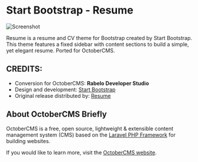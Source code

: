 Start Bootstrap - Resume
==========

![Screenshot](https://camo.githubusercontent.com/004c55aa6f76aa1e3eda11dea3cb0a913fea0ffc/68747470733a2f2f7374617274626f6f7473747261702e636f6d2f6173736574732f696d672f74656d706c617465732f726573756d652e6a7067)

Resume is a resume and CV theme for Bootstrap created by Start Bootstrap. This theme features a fixed sidebar with content sections to build a simple, yet elegant resume. Ported for OctoberCMS.

CREDITS:
--------
* Conversion for OctoberCMS: **Rabelo Developer Studio**
* Design and development: [Start Bootstrap](https://startbootstrap.com)
* Original release distributed by: [Resume](https://startbootstrap.com/template-overviews/resume)

About OctoberCMS Briefly
------------------------
OctoberCMS is a free, open source, lightweight & extensible content management system (CMS) based on the [Laravel PHP Framework](http://laravel.com/) for building websites.

If you would like to learn more, visit the [OctoberCMS website](http://octobercms.com/).
